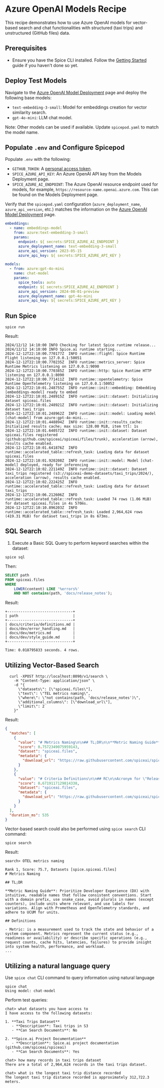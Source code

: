 # Azure OpenAI Models Recipe

This recipe demonstrates how to use Azure OpenAI models for vector-based search and chat functionalities with structured (taxi trips) and unstructured (GitHub files) data.

## Prerequisites

- Ensure you have the Spice CLI installed. Follow the [Getting Started](https://docs.spiceai.org/getting-started) guide if you haven't done so yet.

## Deploy Test Models

Navigate to the [Azure OpenAI Model Deployment](https://ai.azure.com/resource/deployments) page and deploy the following base models:

- `text-embedding-3-small`: Model for embeddings creation for vector similarity search.
- `gpt-4o-mini`: LLM chat model.

Note: Other models can be used if available. Update `spicepod.yaml` to match the model name.

## Populate `.env` and Configure Spicepod

Populate `.env` with the following:

- `GITHUB_TOKEN`: A [personal access token](https://docs.github.com/en/authentication/keeping-your-account-and-data-secure/managing-your-personal-access-tokens#creating-a-personal-access-token-classic).
- `SPICE_AZURE_API_KEY`: An Azure OpenAI API key from the Models Deployment page.
- `SPICE_AZURE_AI_ENDPOINT`: The Azure OpenAI resource endpoint used for models, for example, `https://resource-name.openai.azure.com`. This can be found on the Models Deployment page.

Verify that the `spicepod.yaml` configuration (`azure_deployment_name`, `azure_api_version`, etc.) matches the information on the [Azure OpenAI Model Deployment](https://ai.azure.com/resource/deployments) page.

```yaml
embeddings:
  - name: embeddings-model
    from: azure:text-embedding-3-small
    params:
      endpoint: ${ secrets:SPICE_AZURE_AI_ENDPOINT }
      azure_deployment_name: text-embedding-3-small
      azure_api_version: 2023-05-15
      azure_api_key: ${ secrets:SPICE_AZURE_API_KEY }

models:
  - from: azure:gpt-4o-mini
    name: chat-model
    params:
      spice_tools: auto
      endpoint: ${ secrets:SPICE_AZURE_AI_ENDPOINT }
      azure_api_version: 2024-08-01-preview
      azure_deployment_name: gpt-4o-mini
      azure_api_key: ${ secrets:SPICE_AZURE_API_KEY }
```

## Run Spice

```shell
spice run
```

Result:

```shell
2024/12/12 14:10:00 INFO Checking for latest Spice runtime release...
2024/12/12 14:10:00 INFO Spice.ai runtime starting...
2024-12-12T22:10:00.770177Z  INFO runtime::flight: Spice Runtime Flight listening on 127.0.0.1:50051
2024-12-12T22:10:00.770235Z  INFO runtime::metrics_server: Spice Runtime Metrics listening on 127.0.0.1:9090
2024-12-12T22:10:00.770385Z  INFO runtime::http: Spice Runtime HTTP listening on 127.0.0.1:8090
2024-12-12T22:10:00.771411Z  INFO runtime::opentelemetry: Spice Runtime OpenTelemetry listening on 127.0.0.1:50052
2024-12-12T22:10:01.248755Z  INFO runtime::init::embedding: Embedding [embeddings-model] ready to embed
2024-12-12T22:10:01.248915Z  INFO runtime::init::dataset: Initializing dataset spiceai.files
2024-12-12T22:10:01.248921Z  INFO runtime::init::dataset: Initializing dataset taxi_trips
2024-12-12T22:10:01.248962Z  INFO runtime::init::model: Loading model [chat-model] from azure:gpt-4o-mini...
2024-12-12T22:10:01.448894Z  INFO runtime::init::results_cache: Initialized results cache; max size: 128.00 MiB, item ttl: 1s
2024-12-12T22:10:01.640572Z  INFO runtime::init::dataset: Dataset spiceai.files registered (github:github.com/spiceai/spiceai/files/trunk), acceleration (arrow), results cache enabled.
2024-12-12T22:10:01.641876Z  INFO runtime::accelerated_table::refresh_task: Loading data for dataset spiceai.files
2024-12-12T22:10:01.920208Z  INFO runtime::init::model: Model [chat-model] deployed, ready for inferencing
2024-12-12T22:10:02.221149Z  INFO runtime::init::dataset: Dataset taxi_trips registered (s3://spiceai-demo-datasets/taxi_trips/2024/), acceleration (arrow), results cache enabled.
2024-12-12T22:10:02.222425Z  INFO runtime::accelerated_table::refresh_task: Loading data for dataset taxi_trips
2024-12-12T22:10:06.212606Z  INFO runtime::accelerated_table::refresh_task: Loaded 74 rows (1.06 MiB) for dataset spiceai.files in 4s 570ms.
2024-12-12T22:10:10.896203Z  INFO runtime::accelerated_table::refresh_task: Loaded 2,964,624 rows (419.31 MiB) for dataset taxi_trips in 8s 673ms.

```

## SQL Search

1. Execute a Basic SQL Query to perform keyword searches within the dataset:

```shell
spice sql
```

Then:

```sql
SELECT path
FROM spiceai.files
WHERE
    LOWER(content) LIKE '%errors%'
    AND NOT contains(path, 'docs/release_notes');
```

Result:

```shell
+------------------------------+
| path                         |
+------------------------------+
| docs/criteria/definitions.md |
| docs/dev/error_handling.md   |
| docs/dev/metrics.md          |
| docs/dev/style_guide.md      |
+------------------------------+

Time: 0.018795833 seconds. 4 rows.
```

## Utilizing Vector-Based Search

```shell
  curl -XPOST http://localhost:8090/v1/search \
    -H "Content-Type: application/json" \
    -d "{
      \"datasets\": [\"spiceai.files\"],
      \"text\": \"TEL metrics naming\",
      \"where\": \"not contains(path, 'docs/release_notes')\",
      \"additional_columns\": [\"download_url\"],
      \"limit\": 2
    }"
```

Result:

```json
{
  "matches": [
    {
      "value": "# Metrics Naming\n\n## TL;DR\n\n**Metric Naming Guide**: Prioritize Developer Experience (DX) with intuitive, readable names that ...",
      "score": 0.7572349075959143,
      "dataset": "spiceai.files",
      "metadata": {
        "download_url": "https://raw.githubusercontent.com/spiceai/spiceai/trunk/docs/dev/metrics.md"
      }
    },
    {
      "value": "# Criteria Definitions\n\n## RC\n\nAcronym for \"Release Candidate\". Identifies a version that is eligible for general/stable release ....",
      "score": 0.6719117129814338,
      "dataset": "spiceai.files",
      "metadata": {
        "download_url": "https://raw.githubusercontent.com/spiceai/spiceai/trunk/docs/criteria/definitions.md"
      }
    }
  ],
  "duration_ms": 535
}
```

Vector-based search could also be performed using `spice search` CLI command:

```shell
spice search
```

Result:

```shell
search> OTEL metrics naming

Rank 1, Score: 75.7, Datasets [spice.spiceai.files]
# Metrics Naming

## TL;DR

**Metric Naming Guide**: Prioritize Developer Experience (DX) with intuitive, readable names that follow consistent conventions. Start with a domain prefix, use snake_case, avoid plurals in names (except counters), include units where relevant, and use labels for variations. Align with Prometheus and OpenTelemetry standards, and adhere to UCUM for units.

## Definitions

- Metric: is a measurement used to track the state and behavior of a system component. Metrics represent the current status (e.g., readiness or availability) or describe specific operations (e.g., request counts, cache hits, latencies, failures) to provide insight into system health, performance, and workload.
...
```

## Utilizing a natural language query

Use `spice chat` CLI command to query information using natural language

```shell
spice chat
Using model: chat-model
```

Perform test queries:

```shell
chat> what datasets you have access to
I have access to the following datasets:

1. **Taxi Trips Dataset**
   - **Description**: Taxi trips in S3
   - **Can Search Documents**: No

2. **Spice.ai Project Documentation**
   - **Description**: Spice.ai project documentation (github.com/spiceai/spiceai)
   - **Can Search Documents**: Yes
```

```shell
chat> how many records in taxi trips dataset
There are a total of 2,964,624 records in the taxi trips dataset.
```

```shell
chat> what is the longest taxi trip distance recorded
The longest taxi trip distance recorded is approximately 312,722.3 meters.
```
